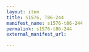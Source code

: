 ```yaml
---
layout: item
title: S1576, T86-244
manifest_name: s1576-t86-244
permalink: s1576-t86-244
external_manifest_url: 

---
```

<!-- Add an essay or interpretive material below this line,
using HTML or markdown.  Do not modify this file above this line -->
